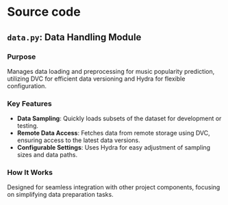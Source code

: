 # Source code

## `data.py`: Data Handling Module

### Purpose
Manages data loading and preprocessing for music popularity prediction, utilizing DVC for efficient data versioning and Hydra for flexible configuration.

### Key Features
- **Data Sampling**: Quickly loads subsets of the dataset for development or testing.
- **Remote Data Access**: Fetches data from remote storage using DVC, ensuring access to the latest data versions.
- **Configurable Settings**: Uses Hydra for easy adjustment of sampling sizes and data paths.

### How It Works
Designed for seamless integration with other project components, focusing on simplifying data preparation tasks.